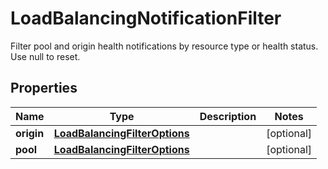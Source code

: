 

# LoadBalancingNotificationFilter

Filter pool and origin health notifications by resource type or health status. Use null to reset.

## Properties

| Name | Type | Description | Notes |
|------------ | ------------- | ------------- | -------------|
|**origin** | [**LoadBalancingFilterOptions**](LoadBalancingFilterOptions.md) |  |  [optional] |
|**pool** | [**LoadBalancingFilterOptions**](LoadBalancingFilterOptions.md) |  |  [optional] |



